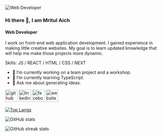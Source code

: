 ![Web Developer](https://res.cloudinary.com/dvaclg6kh/image/upload/v1730356498/github-header-image_1_cmkxzc.png)

### Hi there 👋, I am Mritul Aich
#### Web Developer

I work on front-end web application development. I gained experience in making little creative websites. My goal is to learn updated knowledge that will help me make those projects more dynamic. 

Skills: JS / REACT / HTML / CSS / NEXT

- 🔭 I’m currently working on a team project and a workshop. 
- 🌱 I’m currently learning TypeScript. 
- 💬 Ask me about generating ideas. 


[<img src='https://cdn.jsdelivr.net/npm/simple-icons@3.0.1/icons/github.svg' alt='github' height='40'>](https://github.com/MritulAich)  [<img src='https://cdn.jsdelivr.net/npm/simple-icons@3.0.1/icons/linkedin.svg' alt='linkedin' height='40'>](https://www.linkedin.com/in/https://www.linkedin.com/in/mritul-aich-developer//)  [<img src='https://cdn.jsdelivr.net/npm/simple-icons@3.0.1/icons/facebook.svg' alt='facebook' height='40'>](https://www.facebook.com/https://www.facebook.com/mritulaich)  [<img src='https://cdn.jsdelivr.net/npm/simple-icons@3.0.1/icons/icloud.svg' alt='website' height='40'>](https://portfolio-mritul-aich.netlify.app/)  

[![Top Langs](https://github-readme-stats.vercel.app/api/top-langs/?username=MritulAich)](https://github.com/anuraghazra/github-readme-stats)

![GitHub stats](https://github-readme-stats.vercel.app/api?username=MritulAich&show_icons=true)  

![GitHub streak stats](https://streak-stats.demolab.com/?user=MritulAich)  

